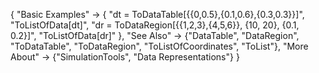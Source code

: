 {
  "Basic Examples" -> {
    "dt = ToDataTable[{{0,0.5},{0.1,0.6},{0.3,0.3}}]",
    "ToListOfData[dt]",
    "dr = ToDataRegion[{{1,2,3},{4,5,6}}, {10, 20}, {0.1, 0.2}]",
    "ToListOfData[dr]"
    },
  "See Also" -> 
    {"DataTable", "DataRegion", "ToDataTable", "ToDataRegion",
     "ToListOfCoordinates", "ToList"},
  "More About" -> {"SimulationTools", "Data Representations"}
}
